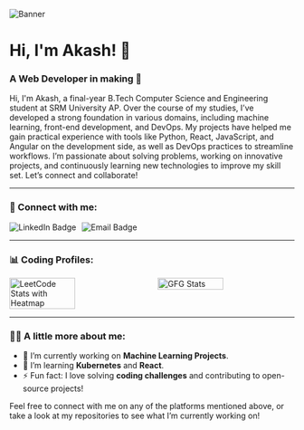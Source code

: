 <!-- Banner -->
![Banner](https://drive.google.com/uc?export=view&id=1AglJzeRiwOxeeOcrCxad1NKSUyvpAjxH)

# Hi, I'm Akash! 👋  
### A Web Developer in making 🚀

Hi, I'm Akash, a final-year B.Tech Computer Science and Engineering student at SRM University AP. Over the course of my studies, I’ve developed a strong foundation in various domains, including machine learning, front-end development, and DevOps. My projects have helped me gain practical experience with tools like Python, React, JavaScript, and Angular on the development side, as well as DevOps practices to streamline workflows. I’m passionate about solving problems, working on innovative projects, and continuously learning new technologies to improve my skill set. Let’s connect and collaborate!

---

### 🔗 Connect with me:

<div style="display: flex; align-items: center; gap: 10px;">
  <a href="https://www.linkedin.com/in/akash-ghosh-7b6b7127a" style="text-decoration: none;">
    <img src="https://img.shields.io/badge/LinkedIn-0077b5?style=for-the-badge&logo=linkedin&logoColor=white" alt="LinkedIn Badge">
  </a>
  <a href="mailto:akashghosh1906@gmail.com" style="text-decoration: none;">
    <img src="https://img.shields.io/badge/Email-D44638?style=for-the-badge&logo=gmail&logoColor=white" alt="Email Badge">
  </a>
</div>

---

### 📊 Coding Profiles:

<div style="display: flex; justify-content: space-between;">
  <img src="https://leetcard.jacoblin.cool/akashghosh19062003?theme=dark&ext=heatmap" alt="LeetCode Stats with Heatmap" width="48%" />
  <img src="https://geeks-for-geeks-stats-card.vercel.app/?username=akash_gh" alt="GFG Stats" width="48%" />
</div>

---

### 🧑‍💻 A little more about me:
- 🔭 I’m currently working on **Machine Learning Projects**.
- 🌱 I’m learning **Kubernetes** and **React**.
- ⚡ Fun fact: I love solving **coding challenges** and contributing to open-source projects!

Feel free to connect with me on any of the platforms mentioned above, or take a look at my repositories to see what I’m currently working on!
